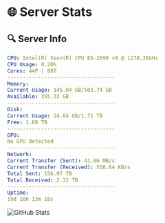 # 🌐 Server Stats
## 🔍 Server Info
```yaml
CPU: Intel(R) Xeon(R) CPU E5-2699 v4 @ 1278.35GHz
CPU Usage: 0.20%
Cores: 44P | 88T
-----------------------------------
Memory:
Current Usage: 145.04 GB/503.74 GB
Available: 355.33 GB
-----------------------------------
Disk:
Current Usage: 24.64 GB/1.71 TB
Free: 1.60 TB
-----------------------------------
GPU:
No GPU detected
-----------------------------------
Network:
Current Transfer (Sent): 41.66 MB/s
Current Transfer (Received): 558.64 KB/s
Total Sent: 156.97 TB
Total Received: 2.32 TB
-----------------------------------
Uptime:
19d 10h 13m 18s
```
![GitHub Stats](https://img.shields.io/badge/Updated-2025-02-27_08:56:36-blue)